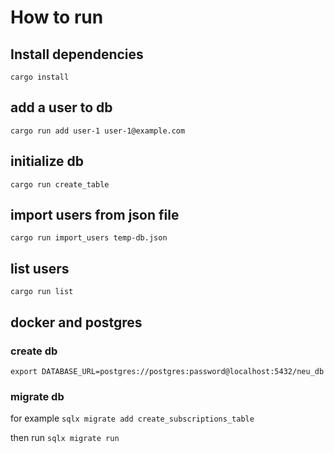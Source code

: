 # How to run

## Install dependencies
`cargo install`

## add a user to db
`cargo run add user-1 user-1@example.com`

## initialize db
`cargo run create_table`

## import users from json file
`cargo run import_users temp-db.json`

## list users
`cargo run list`


## docker and postgres

### create db
`export DATABASE_URL=postgres://postgres:password@localhost:5432/neu_db`

### migrate db
for example `sqlx migrate add create_subscriptions_table`

then run `sqlx migrate run`

